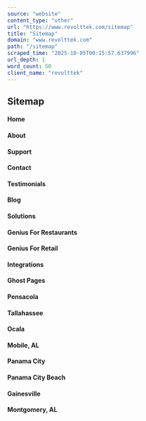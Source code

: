 ```yaml
---
source: "website"
content_type: "other"
url: "https://www.revolttek.com/sitemap"
title: "Sitemap"
domain: "www.revolttek.com"
path: "/sitemap"
scraped_time: "2025-10-05T00:15:57.637996"
url_depth: 1
word_count: 50
client_name: "revolttek"
---
```


## Sitemap

#### Home  

#### About  

#### Support  

#### Contact  

#### Testimonials  

#### Blog  

#### Solutions  

#### Genius For Restaurants  

#### Genius For Retail  

#### Integrations  

#### Ghost Pages  

#### Pensacola  

#### Tallahassee  

#### Ocala  

#### Mobile, AL  

#### Panama City  

#### Panama City Beach  

#### Gainesville  

#### Montgomery, AL